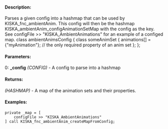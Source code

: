 #### Description:
Parses a given config into a hashmap that can be used by KISKA_fnc_ambientAnim. This config will then be the hashmap KISKA_ambientAnim_configAnimationSetMap with the config as the key. See configFile >> "KISKA_AmbientAnimations" for an example of a configed map. class ambientAnimsConfig { class someAnimSet { animations[] = {"myAnimation"}; // the only required property of an anim set }; };

#### Parameters:
0: **_config** *(CONFIG)* - A config to parse into a hashmap

#### Returns:
*(HASHMAP)* - A map of the animation sets and their properties.

#### Examples:
```sqf
private _map = [
    configFile >> "KISKA_AmbientAnimations"
] call KISKA_fnc_ambientAnim_createMapFromConfig;
```

